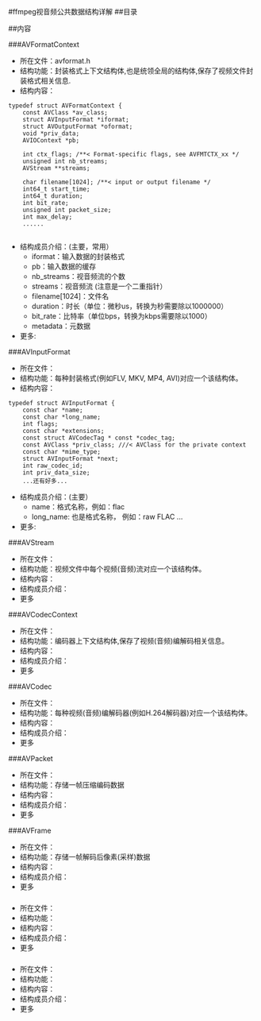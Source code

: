 #ffmpeg视音频公共数据结构详解
##目录


##内容

###AVFormatContext
* 所在文件：avformat.h
* 结构功能：封装格式上下文结构体,也是统领全局的结构体,保存了视频文件封装格式相关信息.
* 结构内容：
```
typedef struct AVFormatContext {  
    const AVClass *av_class;  
    struct AVInputFormat *iformat;  
    struct AVOutputFormat *oformat;  
    void *priv_data;  
    AVIOContext *pb;  
 
    int ctx_flags; /**< Format-specific flags, see AVFMTCTX_xx */  
    unsigned int nb_streams;  
    AVStream **streams;  
  
    char filename[1024]; /**< input or output filename */   
    int64_t start_time;  
    int64_t duration;  
    int bit_rate;  
    unsigned int packet_size;  
    int max_delay;  
    ......
     
```
* 结构成员介绍：(主要，常用）
    * iformat：输入数据的封装格式
    * pb：输入数据的缓存
    * nb_streams：视音频流的个数
    * streams：视音频流 (注意是一个二重指针）
    * filename[1024]：文件名
    * duration：时长（单位：微秒us，转换为秒需要除以1000000）
    * bit_rate：比特率（单位bps，转换为kbps需要除以1000）
    * metadata：元数据
* 更多:

###AVInputFormat
* 所在文件：
* 结构功能：每种封装格式(例如FLV, MKV, MP4, AVI)对应一个该结构体。
* 结构内容：
```
typedef struct AVInputFormat {
    const char *name;
    const char *long_name;
    int flags;
    const char *extensions;
    const struct AVCodecTag * const *codec_tag;
    const AVClass *priv_class; ///< AVClass for the private context
    const char *mime_type;
    struct AVInputFormat *next;
    int raw_codec_id;
    int priv_data_size;
    ...还有好多...

```
* 结构成员介绍：(主要）
    * name：格式名称，例如：flac
    * long_name: 也是格式名称， 例如：raw FLAC
    ...
* 更多:

###AVStream
* 所在文件：
* 结构功能：视频文件中每个视频(音频)流对应一个该结构体。
* 结构内容：
* 结构成员介绍：
* 更多

###AVCodecContext
* 所在文件：
* 结构功能：编码器上下文结构体,保存了视频(音频)编解码相关信息。
* 结构内容：
* 结构成员介绍：
* 更多

###AVCodec
* 所在文件：
* 结构功能：每种视频(音频)编解码器(例如H.264解码器)对应一个该结构体。
* 结构内容：
* 结构成员介绍：
* 更多

###AVPacket
* 所在文件：
* 结构功能：存储一帧压缩编码数据
* 结构内容：
* 结构成员介绍：
* 更多

###AVFrame
* 所在文件：
* 结构功能：存储一帧解码后像素(采样)数据
* 结构内容：
* 结构成员介绍：
* 更多

###
* 所在文件：
* 结构功能：
* 结构内容：
* 结构成员介绍：
* 更多

###
* 所在文件：
* 结构功能：
* 结构内容：
* 结构成员介绍：
* 更多


